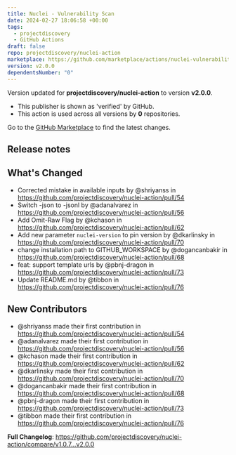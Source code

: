 ```yaml
---
title: Nuclei - Vulnerability Scan
date: 2024-02-27 18:06:58 +00:00
tags:
  - projectdiscovery
  - GitHub Actions
draft: false
repo: projectdiscovery/nuclei-action
marketplace: https://github.com/marketplace/actions/nuclei-vulnerability-scan
version: v2.0.0
dependentsNumber: "0"
---
```



Version updated for **projectdiscovery/nuclei-action** to version **v2.0.0**.
- This publisher is shown as 'verified' by GitHub.
- This action is used across all versions by **0** repositories.

Go to the [GitHub Marketplace](https://github.com/marketplace/actions/nuclei-vulnerability-scan) to find the latest changes.

## Release notes

## What's Changed
* Corrected mistake in available inputs by @shriyanss in https://github.com/projectdiscovery/nuclei-action/pull/54
* Switch -json to -jsonl by @adanalvarez in https://github.com/projectdiscovery/nuclei-action/pull/56
* Add Omit-Raw Flag by @kchason in https://github.com/projectdiscovery/nuclei-action/pull/62
* Add new parameter `nuclei-version` to pin version by @dkarlinsky in https://github.com/projectdiscovery/nuclei-action/pull/70
* change installation path to GITHUB_WORKSPACE by @dogancanbakir in https://github.com/projectdiscovery/nuclei-action/pull/68
* feat: support template urls by @pbnj-dragon in https://github.com/projectdiscovery/nuclei-action/pull/73
* Update README.md by @tibbon in https://github.com/projectdiscovery/nuclei-action/pull/76

## New Contributors
* @shriyanss made their first contribution in https://github.com/projectdiscovery/nuclei-action/pull/54
* @adanalvarez made their first contribution in https://github.com/projectdiscovery/nuclei-action/pull/56
* @kchason made their first contribution in https://github.com/projectdiscovery/nuclei-action/pull/62
* @dkarlinsky made their first contribution in https://github.com/projectdiscovery/nuclei-action/pull/70
* @dogancanbakir made their first contribution in https://github.com/projectdiscovery/nuclei-action/pull/68
* @pbnj-dragon made their first contribution in https://github.com/projectdiscovery/nuclei-action/pull/73
* @tibbon made their first contribution in https://github.com/projectdiscovery/nuclei-action/pull/76

**Full Changelog**: https://github.com/projectdiscovery/nuclei-action/compare/v1.0.7...v2.0.0
